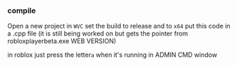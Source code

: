 ### compile
Open a new project in ``WVC`` set the build to release and to ``x64``
put this code in a .cpp file
(it is still being worked on but gets the pointer from robloxplayerbeta.exe WEB VERSION)

in roblox just press the letter``a`` when it's running in ADMIN CMD window


